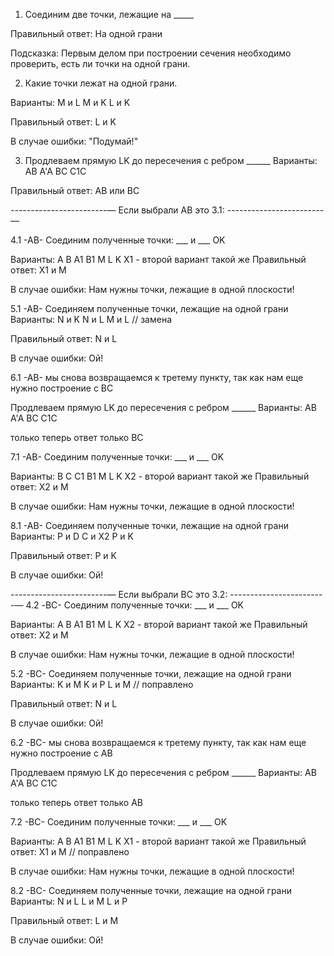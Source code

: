 1. Соединим две точки, лежащие на _____ 

Правильный ответ: 
На одной грани 

Подсказка: 
Первым делом при построении сечения необходимо проверить, есть ли точки на одной грани. 

2. Какие точки лежат на одной грани. 

Варианты: 
M и L 
M и K 
L и K 

Правильный ответ: 
L и K 

В случае ошибки: 
"Подумай!" 

3. Продлеваем прямую LK до пересечения с ребром ______ 
Варианты: 
AB 
A'A 
BC 
C1C 

Правильный ответ: AB или BC 

------------------------— 
Если выбрали AB это 3.1: 
------------------------— 

4.1 -AB- Соединим полученные точки: 
___ и ___ OK 

Варианты: A B A1 B1 M L K X1 - второй вариант такой же 
Правильный ответ: X1 и M 

В случае ошибки: Нам нужны точки, лежащие в одной плоскости! 

5.1 -AB- Соединяем полученные точки, лежащие на одной грани 
Варианты: 
N и K 
N и L 
M и L // замена

Правильный ответ: N и L 

В случае ошибки: Ой! 

6.1 -AB- мы снова возвращаемся к третему пункту, так как нам еще нужно построение с BC 

Продлеваем прямую LK до пересечения с ребром ______ 
Варианты: 
AB 
A'A 
BC 
C1C 
 
только теперь ответ только BC


7.1 -AB- Соединим полученные точки: 
___ и ___ OK 

Варианты: B C C1 B1 M L K X2 - второй вариант такой же 
Правильный ответ: X2 и M 

В случае ошибки: Нам нужны точки, лежащие в одной плоскости! 

8.1 -AB- Соединяем полученные точки, лежащие на одной грани 
Варианты: 
P и D 
С и X2 
P и K 

Правильный ответ: P и K 

В случае ошибки: Ой! 


------------------------— 
Если выбрали BC это 3.2: 
------------------------— 
4.2 -BC- Соединим полученные точки: 
___ и ___ OK 

Варианты: A B A1 B1 M L K X2 - второй вариант такой же 
Правильный ответ: X2 и M 

В случае ошибки: Нам нужны точки, лежащие в одной плоскости! 

5.2 -BC- Соединяем полученные точки, лежащие на одной грани 
Варианты: 
K и M
K и P 
L и M // поправлено

Правильный ответ: N и L 

В случае ошибки: Ой! 


6.2 -BC- мы снова возвращаемся к третему пункту, так как нам еще нужно построение с AB

Продлеваем прямую LK до пересечения с ребром ______ 
Варианты: 
AB 
A'A 
BC 
C1C 
 
только теперь ответ только AB

7.2 -BC- Соединим полученные точки: 
___ и ___ OK 

Варианты: A B A1 B1 M L K X1 - второй вариант такой же 
Правильный ответ: X1 и M // поправлено

В случае ошибки: Нам нужны точки, лежащие в одной плоскости! 

8.2 -BC- Соединяем полученные точки, лежащие на одной грани 
Варианты: 
N и L 
L и M
L и P

Правильный ответ: L и M 

В случае ошибки: Ой!